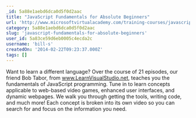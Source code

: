 ```yaml
---
_id: 5a88e1aebd6dca0d5f0d2aac
title: "JavaScript Fundamentals for Absolute Beginners"
url: 'http://www.microsoftvirtualacademy.com/training-courses/javascript-fundamentals-for-absolute-beginners'
category: 5a88e1aebd6dca0d5f0d2aac
slug: 'javascript-fundamentals-for-absolute-beginners'
user_id: 5a83ce59d6eb0005c4ecda2c
username: 'bill-s'
createdOn: '2014-02-22T09:23:37.000Z'
tags: []
---
```


Want to learn a different language? Over the course of 21 episodes, our friend Bob Tabor, from www.LearnVisualStudio.net, teaches you the fundamentals of JavaScript programming. Tune in to learn concepts applicable to web-based video games, enhanced user interfaces, and dynamic webpages. We walk you through getting the tools, writing code, and much more! Each concept is broken into its own video so you can search for and focus on the information you need.
